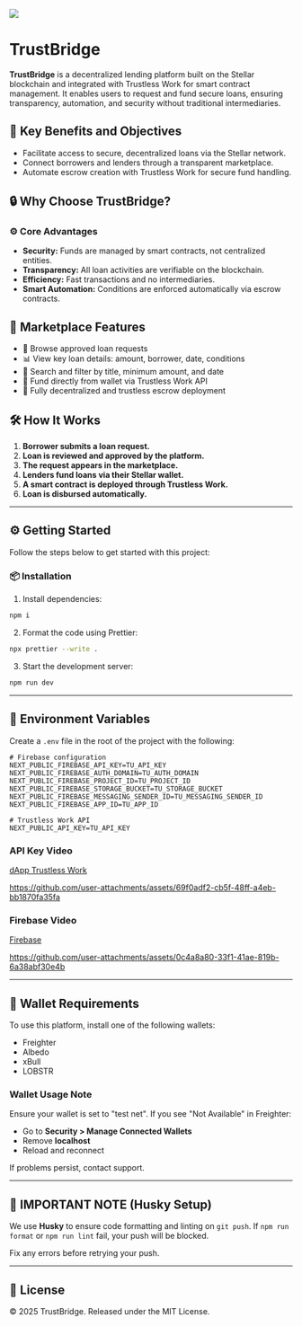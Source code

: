 ![ ](https://github.com/user-attachments/assets/9201806d-7116-44d7-9df0-6f73c6f3d3f3)

# TrustBridge

**TrustBridge** is a decentralized lending platform built on the Stellar blockchain and integrated with Trustless Work for smart contract management. It enables users to request and fund secure loans, ensuring transparency, automation, and security without traditional intermediaries.

## 🎯 Key Benefits and Objectives

- Facilitate access to secure, decentralized loans via the Stellar network.
- Connect borrowers and lenders through a transparent marketplace.
- Automate escrow creation with Trustless Work for secure fund handling.

## 🔒 Why Choose TrustBridge?

### ⚙️ Core Advantages

- **Security:** Funds are managed by smart contracts, not centralized entities.
- **Transparency:** All loan activities are verifiable on the blockchain.
- **Efficiency:** Fast transactions and no intermediaries.
- **Smart Automation:** Conditions are enforced automatically via escrow contracts.

## 🌟 Marketplace Features

- 🧾 Browse approved loan requests
- 📊 View key loan details: amount, borrower, date, conditions
- 🔎 Search and filter by title, minimum amount, and date
- 🧩 Fund directly from wallet via Trustless Work API
- 🔐 Fully decentralized and trustless escrow deployment

## 🛠️ How It Works

1. **Borrower submits a loan request.**
2. **Loan is reviewed and approved by the platform.**
3. **The request appears in the marketplace.**
4. **Lenders fund loans via their Stellar wallet.**
5. **A smart contract is deployed through Trustless Work.**
6. **Loan is disbursed automatically.**

---

## ⚙️ Getting Started

Follow the steps below to get started with this project:

### 📦 Installation

1. Install dependencies:

```bash
npm i
```

2. Format the code using Prettier:

```bash
npx prettier --write .
```

3. Start the development server:

```bash
npm run dev
```

---

## 🔐 Environment Variables

Create a `.env` file in the root of the project with the following:

```env
# Firebase configuration
NEXT_PUBLIC_FIREBASE_API_KEY=TU_API_KEY
NEXT_PUBLIC_FIREBASE_AUTH_DOMAIN=TU_AUTH_DOMAIN
NEXT_PUBLIC_FIREBASE_PROJECT_ID=TU_PROJECT_ID
NEXT_PUBLIC_FIREBASE_STORAGE_BUCKET=TU_STORAGE_BUCKET
NEXT_PUBLIC_FIREBASE_MESSAGING_SENDER_ID=TU_MESSAGING_SENDER_ID
NEXT_PUBLIC_FIREBASE_APP_ID=TU_APP_ID

# Trustless Work API
NEXT_PUBLIC_API_KEY=TU_API_KEY
```

### API Key Video

[dApp Trustless Work](https://dapp.trustlesswork.com)

https://github.com/user-attachments/assets/69f0adf2-cb5f-48ff-a4eb-bb1870fa35fa

### Firebase Video

[Firebase](https://firebase.google.com)

https://github.com/user-attachments/assets/0c4a8a80-33f1-41ae-819b-6a38abf30e4b

---

## 🔑 Wallet Requirements

To use this platform, install one of the following wallets:

- Freighter
- Albedo
- xBull
- LOBSTR

### Wallet Usage Note

Ensure your wallet is set to "test net". If you see "Not Available" in Freighter:

- Go to **Security > Manage Connected Wallets**
- Remove **localhost**
- Reload and reconnect

If problems persist, contact support.

---

## 🧠 IMPORTANT NOTE (Husky Setup)

We use **Husky** to ensure code formatting and linting on `git push`. If `npm run format` or `npm run lint` fail, your push will be blocked.

Fix any errors before retrying your push.

---

## 📜 License

© 2025 TrustBridge. Released under the MIT License.
